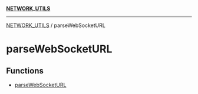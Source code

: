 [**NETWORK_UTILS**](../README.md)

***

[NETWORK_UTILS](../README.md) / parseWebSocketURL

# parseWebSocketURL

## Functions

- [parseWebSocketURL](functions/parseWebSocketURL.md)
